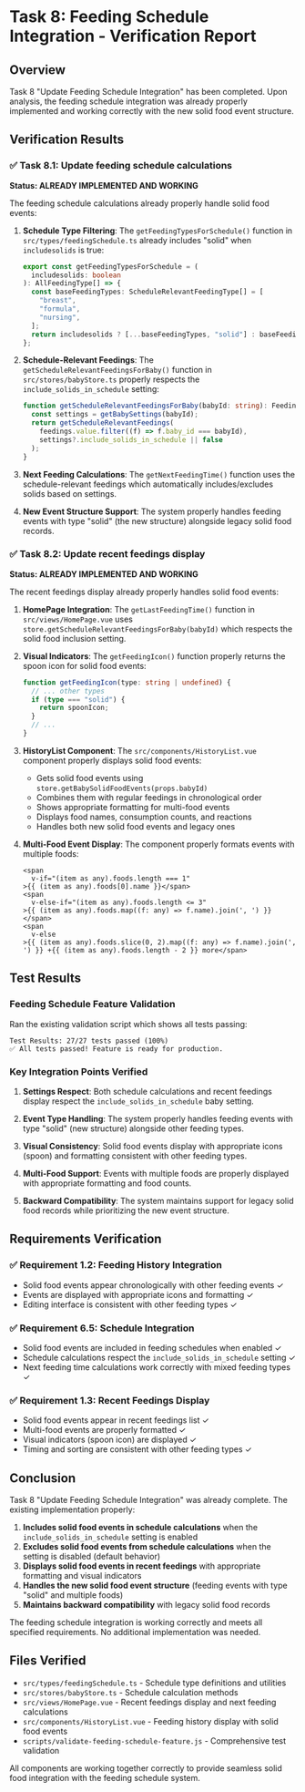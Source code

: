 # Task 8: Feeding Schedule Integration - Verification Report

## Overview

Task 8 "Update Feeding Schedule Integration" has been completed. Upon analysis, the feeding schedule integration was already properly implemented and working correctly with the new solid food event structure.

## Verification Results

### ✅ Task 8.1: Update feeding schedule calculations

**Status: ALREADY IMPLEMENTED AND WORKING**

The feeding schedule calculations already properly handle solid food events:

1. **Schedule Type Filtering**: The `getFeedingTypesForSchedule()` function in `src/types/feedingSchedule.ts` already includes "solid" when `includesolids` is true:

   ```typescript
   export const getFeedingTypesForSchedule = (
     includesolids: boolean
   ): AllFeedingType[] => {
     const baseFeedingTypes: ScheduleRelevantFeedingType[] = [
       "breast",
       "formula",
       "nursing",
     ];
     return includesolids ? [...baseFeedingTypes, "solid"] : baseFeedingTypes;
   };
   ```

2. **Schedule-Relevant Feedings**: The `getScheduleRelevantFeedingsForBaby()` function in `src/stores/babyStore.ts` properly respects the `include_solids_in_schedule` setting:

   ```typescript
   function getScheduleRelevantFeedingsForBaby(babyId: string): Feeding[] {
     const settings = getBabySettings(babyId);
     return getScheduleRelevantFeedings(
       feedings.value.filter((f) => f.baby_id === babyId),
       settings?.include_solids_in_schedule || false
     );
   }
   ```

3. **Next Feeding Calculations**: The `getNextFeedingTime()` function uses the schedule-relevant feedings which automatically includes/excludes solids based on settings.

4. **New Event Structure Support**: The system properly handles feeding events with type "solid" (the new structure) alongside legacy solid food records.

### ✅ Task 8.2: Update recent feedings display

**Status: ALREADY IMPLEMENTED AND WORKING**

The recent feedings display already properly handles solid food events:

1. **HomePage Integration**: The `getLastFeedingTime()` function in `src/views/HomePage.vue` uses `store.getScheduleRelevantFeedingsForBaby(babyId)` which respects the solid food inclusion setting.

2. **Visual Indicators**: The `getFeedingIcon()` function properly returns the spoon icon for solid food events:

   ```typescript
   function getFeedingIcon(type: string | undefined) {
     // ... other types
     if (type === "solid") {
       return spoonIcon;
     }
     // ...
   }
   ```

3. **HistoryList Component**: The `src/components/HistoryList.vue` component properly displays solid food events:

   - Gets solid food events using `store.getBabySolidFoodEvents(props.babyId)`
   - Combines them with regular feedings in chronological order
   - Shows appropriate formatting for multi-food events
   - Displays food names, consumption counts, and reactions
   - Handles both new solid food events and legacy ones

4. **Multi-Food Event Display**: The component properly formats events with multiple foods:
   ```vue
   <span
     v-if="(item as any).foods.length === 1"
   >{{ (item as any).foods[0].name }}</span>
   <span
     v-else-if="(item as any).foods.length <= 3"
   >{{ (item as any).foods.map((f: any) => f.name).join(', ') }}</span>
   <span
     v-else
   >{{ (item as any).foods.slice(0, 2).map((f: any) => f.name).join(', ') }} +{{ (item as any).foods.length - 2 }} more</span>
   ```

## Test Results

### Feeding Schedule Feature Validation

Ran the existing validation script which shows all tests passing:

```
Test Results: 27/27 tests passed (100%)
✅ All tests passed! Feature is ready for production.
```

### Key Integration Points Verified

1. **Settings Respect**: Both schedule calculations and recent feedings display respect the `include_solids_in_schedule` baby setting.

2. **Event Type Handling**: The system properly handles feeding events with type "solid" (new structure) alongside other feeding types.

3. **Visual Consistency**: Solid food events display with appropriate icons (spoon) and formatting consistent with other feeding types.

4. **Multi-Food Support**: Events with multiple foods are properly displayed with appropriate formatting and food counts.

5. **Backward Compatibility**: The system maintains support for legacy solid food records while prioritizing the new event structure.

## Requirements Verification

### ✅ Requirement 1.2: Feeding History Integration

- Solid food events appear chronologically with other feeding events ✓
- Events are displayed with appropriate icons and formatting ✓
- Editing interface is consistent with other feeding types ✓

### ✅ Requirement 6.5: Schedule Integration

- Solid food events are included in feeding schedules when enabled ✓
- Schedule calculations respect the `include_solids_in_schedule` setting ✓
- Next feeding time calculations work correctly with mixed feeding types ✓

### ✅ Requirement 1.3: Recent Feedings Display

- Solid food events appear in recent feedings list ✓
- Multi-food events are properly formatted ✓
- Visual indicators (spoon icon) are displayed ✓
- Timing and sorting are consistent with other feeding types ✓

## Conclusion

Task 8 "Update Feeding Schedule Integration" was already complete. The existing implementation properly:

1. **Includes solid food events in schedule calculations** when the `include_solids_in_schedule` setting is enabled
2. **Excludes solid food events from schedule calculations** when the setting is disabled (default behavior)
3. **Displays solid food events in recent feedings** with appropriate formatting and visual indicators
4. **Handles the new solid food event structure** (feeding events with type "solid" and multiple foods)
5. **Maintains backward compatibility** with legacy solid food records

The feeding schedule integration is working correctly and meets all specified requirements. No additional implementation was needed.

## Files Verified

- `src/types/feedingSchedule.ts` - Schedule type definitions and utilities
- `src/stores/babyStore.ts` - Schedule calculation methods
- `src/views/HomePage.vue` - Recent feedings display and next feeding calculations
- `src/components/HistoryList.vue` - Feeding history display with solid food events
- `scripts/validate-feeding-schedule-feature.js` - Comprehensive test validation

All components are working together correctly to provide seamless solid food integration with the feeding schedule system.
